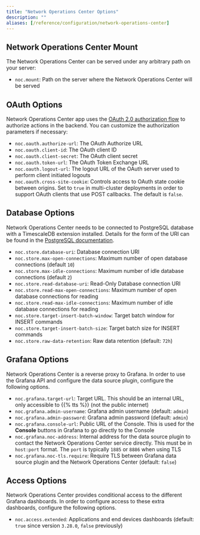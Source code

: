 ```yaml
---
title: "Network Operations Center Options"
description: ""
aliases: [/reference/configuration/network-operations-center]
---
```


## Network Operations Center Mount

The Network Operations Center can be served under any arbitrary path on your server:

- `noc.mount`: Path on the server where the Network Operations Center will be served

## OAuth Options

Network Operations Center app uses the [OAuth 2.0 authorization flow](https://en.wikipedia.org/wiki/OAuth#OAuth_2.0_2) to authorize actions in the backend. You can customize the authorization parameters if necessary:

- `noc.oauth.authorize-url`: The OAuth Authorize URL
- `noc.oauth.client-id`: The OAuth client ID
- `noc.oauth.client-secret`: The OAuth client secret
- `noc.oauth.token-url`: The OAuth Token Exchange URL
- `noc.oauth.logout-url`: The logout URL of the OAuth server used to perform client initiated logouts
- `noc.oauth.cross-site-cookie`: Controls access to OAuth state cookie between origins. Set to `true` in multi-cluster deployments in order to support OAuth clients that use POST callbacks. The default is `false`.

## Database Options

Network Operations Center needs to be connected to PostgreSQL database with a TimescaleDB extension installed. Details for the form of the URI can be found in the [PostgreSQL documentation](https://www.postgresql.org/docs/current/libpq-connect.html#LIBPQ-CONNSTRING).

- `noc.store.database-uri`: Database connection URI
- `noc.store.max-open-connections`: Maximum number of open database connections (default `10`)
- `noc.store.max-idle-connections`: Maximum number of idle database connections (default `2`)
- `noc.store.read-database-uri`: Read-Only Database connection URI
- `noc.store.read-max-open-connections`: Maximum number of open database connections for reading
- `noc.store.read-max-idle-connections`: Maximum number of idle database connections for reading
- `noc.store.target-insert-batch-window`: Target batch window for INSERT commands
- `noc.store.target-insert-batch-size`: Target batch size for INSERT commands
- `noc.store.raw-data-retention`: Raw data retention (default: `72h`)

## Grafana Options

Network Operations Center is a reverse proxy to Grafana. In order to use the Grafana API and configure the data source plugin, configure the following options.

- `noc.grafana.target-url`: Target URL. This should be an internal URL, only accessible to {{% tts %}} (not the public internet)
- `noc.grafana.admin-username`: Grafana admin username (default: `admin`)
- `noc.grafana.admin-password`: Grafana admin password (default: `admin`)
- `noc.grafana.console-url`: Public URL of the Console. This is used for the **Console** buttons in Grafana to go directly to the Console
- `noc.grafana.noc-address`: Internal address for the data source plugin to contact the Network Operations Center service directly. This must be in `host:port` format. The `port` is typically `1885` or `8886` when using TLS
- `noc.grafana.noc-tls.require`: Require TLS between Grafana data source plugin and the Network Operations Center (default: `false`)

## Access Options

Network Operations Center provides conditional access to the different Grafana dashboards. In order to configure access to these extra dashboards, configure the following options.

- `noc.access.extended`: Applications and end devices dashboards (default: `true` since version `3.28.0`, `false` previously)
